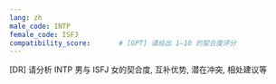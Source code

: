 ```yaml
---
lang: zh
male_code: INTP
female_code: ISFJ
compatibility_score:       # [GPT] 请给出 1–10 的契合度评分
---
```


[DR] 请分析 INTP 男与 ISFJ 女的契合度, 互补优势, 潜在冲突, 相处建议等

